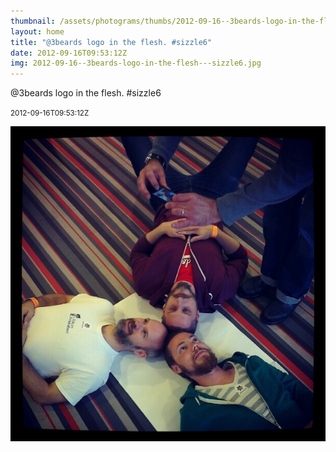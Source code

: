 ```yaml
---
thumbnail: /assets/photograms/thumbs/2012-09-16--3beards-logo-in-the-flesh---sizzle6.jpg
layout: home
title: "@3beards logo in the flesh. #sizzle6"
date: 2012-09-16T09:53:12Z
img: 2012-09-16--3beards-logo-in-the-flesh---sizzle6.jpg
---
```


@3beards logo in the flesh. #sizzle6

<small>2012-09-16T09:53:12Z</small>

![@3beards logo in the flesh. #sizzle6](2012-09-16--3beards-logo-in-the-flesh---sizzle6.jpg)
